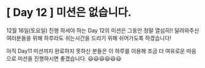 # [ Day 12 ] 미션은 없습니다.

12월 16일(토요일) 진행 하셔야 하는 Day 12의 미션은
그동안 정말 열심히!! 달려와주신 여러분들을 위해
하루라도 쉬는시간을 드리기 위해 쉬어가도록 하겠습니다!

아직 Day11 미션까지 완료하지 못하신 분들은
이 하루를 이용해 조금 더 여유로운 마음으로 미션을 진행하시면 좋겠습니다.
😃😃😃😃😃😃
